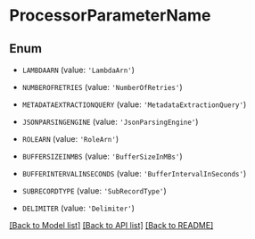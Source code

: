 # ProcessorParameterName


## Enum

* `LAMBDAARN` (value: `'LambdaArn'`)

* `NUMBEROFRETRIES` (value: `'NumberOfRetries'`)

* `METADATAEXTRACTIONQUERY` (value: `'MetadataExtractionQuery'`)

* `JSONPARSINGENGINE` (value: `'JsonParsingEngine'`)

* `ROLEARN` (value: `'RoleArn'`)

* `BUFFERSIZEINMBS` (value: `'BufferSizeInMBs'`)

* `BUFFERINTERVALINSECONDS` (value: `'BufferIntervalInSeconds'`)

* `SUBRECORDTYPE` (value: `'SubRecordType'`)

* `DELIMITER` (value: `'Delimiter'`)

[[Back to Model list]](../README.md#documentation-for-models) [[Back to API list]](../README.md#documentation-for-api-endpoints) [[Back to README]](../README.md)



